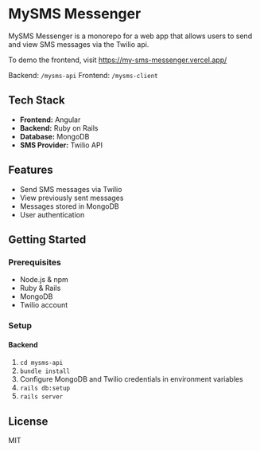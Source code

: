 # MySMS Messenger

MySMS Messenger is a monorepo for a web app that allows users to send and view SMS messages via the Twilio api.

To demo the frontend, visit https://my-sms-messenger.vercel.app/

Backend: `/mysms-api`
Frontend: `/mysms-client`

## Tech Stack

- **Frontend:** Angular
- **Backend:** Ruby on Rails
- **Database:** MongoDB
- **SMS Provider:** Twilio API

## Features

- Send SMS messages via Twilio
- View previously sent messages
- Messages stored in MongoDB
- User authentication
## Getting Started

### Prerequisites

- Node.js & npm
- Ruby & Rails
- MongoDB
- Twilio account

### Setup

#### Backend

1. `cd mysms-api`
2. `bundle install`
3. Configure MongoDB and Twilio credentials in environment variables
4. `rails db:setup`
5. `rails server`

## License

MIT
